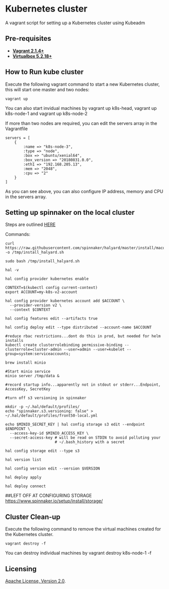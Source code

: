 # Kubernetes cluster
A vagrant script for setting up a Kubernetes cluster using Kubeadm

## Pre-requisites

 * **[Vagrant 2.1.4+](https://www.vagrantup.com)**
 * **[Virtualbox 5.2.18+](https://www.virtualbox.org)**

## How to Run kube cluster

Execute the following vagrant command to start a new Kubernetes cluster, this will start one master and two nodes:

```
vagrant up
```

You can also start invidual machines by vagrant up k8s-head, vagrant up k8s-node-1 and vagrant up k8s-node-2

If more than two nodes are required, you can edit the servers array in the Vagrantfile

```
servers = [
    {
        :name => "k8s-node-3",
        :type => "node",
        :box => "ubuntu/xenial64",
        :box_version => "20180831.0.0",
        :eth1 => "192.168.205.13",
        :mem => "2048",
        :cpu => "2"
    }
]
 ```

As you can see above, you can also configure IP address, memory and CPU in the servers array.

## Setting up spinnaker on the local cluster

Steps are outlined [HERE](https://www.spinnaker.io/setup/install/halyard/)

Commands:
  ```
  curl https://raw.githubusercontent.com/spinnaker/halyard/master/install/macos/InstallHalyard.sh -o /tmp/install_halyard.sh

  sudo bash /tmp/install_halyard.sh

  hal -v

  hal config provider kubernetes enable

  CONTEXT=$(kubectl config current-context)
  export ACCOUNT=my-k8s-v2-account

  hal config provider kubernetes account add $ACCOUNT \
    --provider-version v2 \
    --context $CONTEXT

  hal config features edit --artifacts true

  hal config deploy edit --type distributed --account-name $ACCOUNT

  #reduce rbac restrictions...dont do this in prod, but needed for helm installs
  kubectl create clusterrolebinding permissive-binding --clusterrole=cluster-admin --user=admin --user=kubelet --group=system:serviceaccounts;

  brew install minio

  #Start minio service
  minio server /tmp/data &

  #record startup info...apparently not in stdout or stderr...Endpoint, AccessKey, SecretKey

  #turn off s3 versioning in spinnaker

  mkdir -p ~/.hal/default/profiles/
  echo "spinnaker.s3.versioning: false" > ~/.hal/default/profiles/front50-local.yml

  echo $MINIO_SECRET_KEY | hal config storage s3 edit --endpoint $ENDPOINT \
    --access-key-id $MINIO_ACCESS_KEY \
    --secret-access-key # will be read on STDIN to avoid polluting your
                        # ~/.bash_history with a secret

  hal config storage edit --type s3

  hal version list

  hal config version edit --version $VERSION

  hal deploy apply

  hal deploy connect
  ```
##LEFT OFF AT CONFIGURING STORAGE
https://www.spinnaker.io/setup/install/storage/

## Cluster Clean-up

Execute the following command to remove the virtual machines created for the Kubernetes cluster.
```
vagrant destroy -f
```

You can destroy individual machines by vagrant destroy k8s-node-1 -f

## Licensing

[Apache License, Version 2.0](http://opensource.org/licenses/Apache-2.0).
